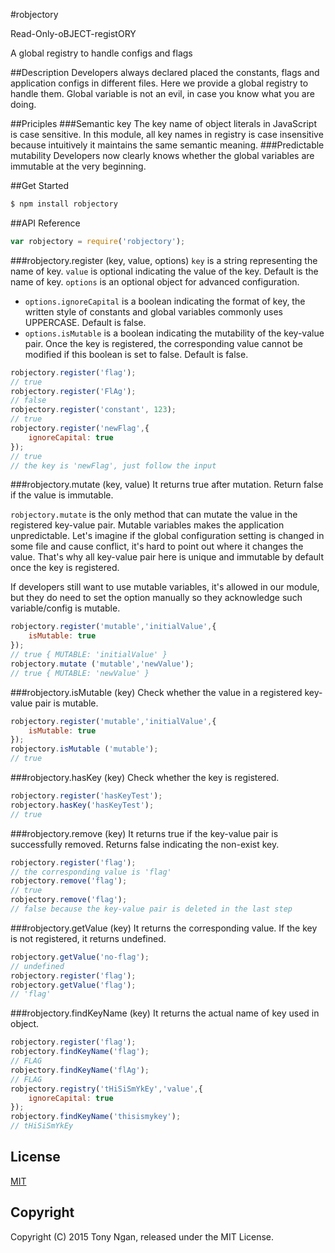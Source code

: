 #robjectory

Read-Only-oBJECT-registORY

A global registry to handle configs and flags

##Description
Developers always declared placed the constants, flags and application configs in different files. Here we provide a global registry to handle them. Global variable is not an evil, in case you know what you are doing.

##Priciples
###Semantic key
The key name of object literals in JavaScript is case sensitive. In this module, all key names in registry is case insensitive because intuitively it maintains the same semantic meaning.
###Predictable mutability
Developers now clearly knows whether the global variables are immutable at the very beginning.

##Get Started
```bash
$ npm install robjectory
```

##API Reference
```javascript
var robjectory = require('robjectory');
```

###robjectory.register (key, value, options)
`key` is a string representing the name of key.
`value` is optional indicating the value of the key. Default is the name of key.
`options` is an optional object for advanced configuration.

+ `options.ignoreCapital` is a boolean indicating the format of key, the written style of constants and global variables commonly uses UPPERCASE. Default is false.
+ `options.isMutable` is a boolean indicating the mutability of the key-value pair. Once the key is registered, the corresponding value cannot be modified if this boolean is set to false. Default is false.

```javascript
robjectory.register('flag');
// true
robjectory.register('FlAg');
// false
robjectory.register('constant', 123);
// true
robjectory.register('newFlag',{
    ignoreCapital: true
});
// true
// the key is 'newFlag', just follow the input
```

###robjectory.mutate (key, value)
It returns true after mutation. Return false if the value is immutable.

`robjectory.mutate` is the only method that can mutate the value in the registered key-value pair. Mutable variables makes the application unpredictable. Let's imagine if the global configuration setting is changed in some file and cause conflict, it's hard to point out where it changes the value. That's why all key-value pair here is unique and immutable by default once the key is registered.

If developers still want to use mutable variables, it's allowed in our module, but they do need to set the option manually so they acknowledge such variable/config is mutable.

```javascript
robjectory.register('mutable','initialValue',{
    isMutable: true
});
// true { MUTABLE: 'initialValue' }
robjectory.mutate ('mutable','newValue');
// true { MUTABLE: 'newValue' }
```

###robjectory.isMutable (key)
Check whether the value in a registered key-value pair is mutable.

```javascript
robjectory.register('mutable','initialValue',{
    isMutable: true
});
robjectory.isMutable ('mutable');
// true
```

###robjectory.hasKey (key)
Check whether the key is registered.

```javascript
robjectory.register('hasKeyTest');
robjectory.hasKey('hasKeyTest');
// true
```

###robjectory.remove (key)
It returns true if the key-value pair is successfully removed. Returns false indicating the non-exist key.

```javascript
robjectory.register('flag');
// the corresponding value is 'flag'
robjectory.remove('flag');
// true
robjectory.remove('flag');
// false because the key-value pair is deleted in the last step
```

###robjectory.getValue (key)
It returns the corresponding value. If the key is not registered, it returns undefined.

```javascript
robjectory.getValue('no-flag');
// undefined
robjectory.register('flag');
robjectory.getValue('flag');
// 'flag'
```

###robjectory.findKeyName (key)
It returns the actual name of key used in object.

```javascript
robjectory.register('flag');
robjectory.findKeyName('flag');
// FLAG
robjectory.findKeyName('flAg');
// FLAG
robjectory.registry('tHiSiSmYkEy','value',{
    ignoreCapital: true
});
robjectory.findKeyName('thisismykey');
// tHiSiSmYkEy
```

## License

[MIT](LICENSE)

## Copyright

Copyright (C) 2015 Tony Ngan, released under the MIT License.
